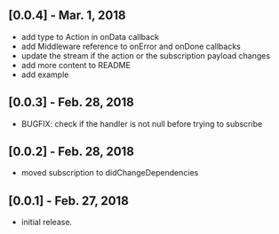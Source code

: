 ## [0.0.4] - Mar. 1, 2018
* add type to Action in onData callback
* add Middleware reference to onError and onDone callbacks
* update the stream if the action or the subscription payload changes
* add more content to README
* add example

## [0.0.3] - Feb. 28, 2018
* BUGFIX: check if the handler is not null before trying to subscribe

## [0.0.2] - Feb. 28, 2018
* moved subscription to didChangeDependencies

## [0.0.1] - Feb. 27, 2018

* initial release.

